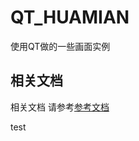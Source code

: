# QT_HUAMIAN
使用QT做的一些画面实例

## 相关文档
相关文档 请参考[参考文档](https://QT_HUAMIAN.readthedocs.io/en/latest/)

test
